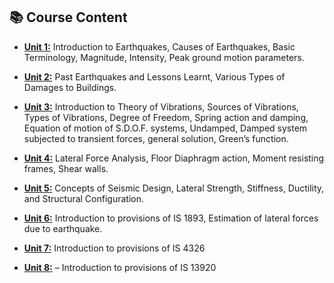 ## 📚 Course Content

- [**Unit 1:**](Unit_1.md) Introduction to Earthquakes, Causes of Earthquakes, Basic Terminology, Magnitude, Intensity, Peak ground motion parameters.

- [**Unit 2:**](Unit_2.md) Past Earthquakes and Lessons Learnt, Various Types of Damages to Buildings.

- [**Unit 3:**](Unit_3.md) Introduction to Theory of Vibrations, Sources of Vibrations, Types of Vibrations, Degree of Freedom, Spring action and damping, Equation of motion of S.D.O.F. systems, Undamped, Damped system subjected to transient forces, general solution, Green’s function.

- [**Unit 4:**](Unit_4.md) Lateral Force Analysis, Floor Diaphragm action, Moment resisting frames, Shear walls.

- [**Unit 5:**](Unit_5.md) Concepts of Seismic Design, Lateral Strength, Stiffness, Ductility, and Structural Configuration.

- [**Unit 6:**](Unit_6.md) Introduction to provisions of IS 1893, Estimation of lateral forces due to earthquake.

- [**Unit 7:**](Unit_7.md) Introduction to provisions of IS 4326

- [**Unit 8:**](Unit_8.md) – Introduction to provisions of IS 13920
